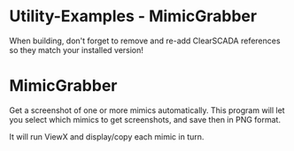 # Utility-Examples - MimicGrabber


When building, don't forget to remove and re-add ClearSCADA references so they match your installed version!

# MimicGrabber
Get a screenshot of one or more mimics automatically. This program will let you select which mimics to get screenshots, and save then in PNG format.

It will run ViewX and display/copy each mimic in turn.


